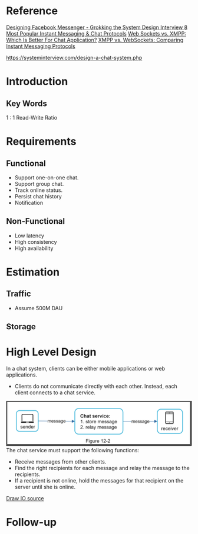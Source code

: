 # Reference
[Designing Facebook Messenger - Grokking the System Design Interview ](https://www.educative.io/courses/grokking-the-system-design-interview/m2ygV4E81AR)
[8 Most Popular Instant Messaging & Chat Protocols](https://www.cometchat.com/blog/popular-chat-and-instant-messaging-protocols)
[Web Sockets vs. XMPP: Which Is Better For Chat Application?](https://medium.com/@thinkwik/web-sockets-vs-xmpp-which-is-better-for-chat-application-113e3520b327)
[XMPP vs. WebSockets: Comparing Instant Messaging Protocols
](https://www.cometchat.com/blog/xmpp-vs-websockets-instant-messaging-protocol-comparison)

https://systeminterview.com/design-a-chat-system.php


# Introduction
## Key Words
1 : 1 Read-Write Ratio

# Requirements
## Functional
- Support one-on-one chat.
- Support group chat.
- Track online status.
- Persist chat history
- Notification

## Non-Functional
- Low latency
- High consistency
- High availability


# Estimation
## Traffic
- Assume 500M DAU
## Storage


# High Level Design
In a chat system, clients can be either mobile applications or web applications.
- Clients do not communicate directly with each other. Instead, each client connects to a chat service.

![Chat Service](https://raw.githubusercontent.com/lambda826/My-Notebook/master/999%20Resource/Chat%20Service.png)
The chat service must support the following functions:
- Receive messages from other clients.
- Find the right recipients for each message and relay the message to the recipients.
- If a recipient is not online, hold the messages for that recipient on the server until she is online.




[Draw IO source]()



# Follow-up


<!--stackedit_data:
eyJoaXN0b3J5IjpbLTE0MjQyNTM4MTAsODgyNTQ0Mjg2LDgxOD
AzNjk2NiwtNTUzMTQyODUxLDEwNTcwNjcwMDMsLTE1OTY3NTg4
ODcsLTcwNzQwMTE3NV19
-->